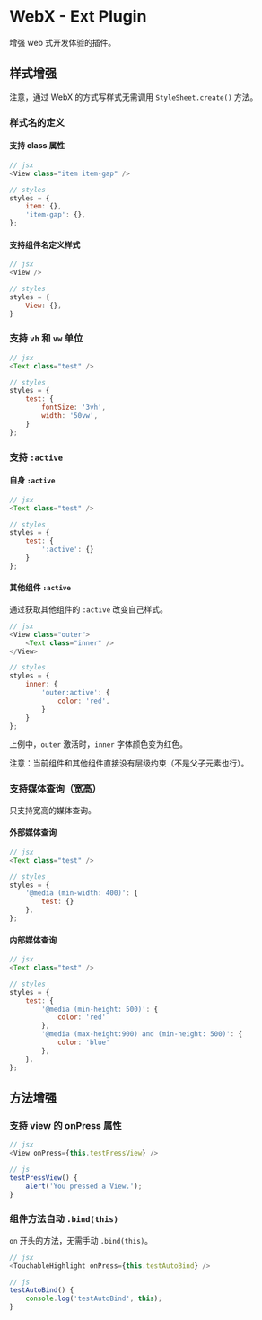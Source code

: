 # WebX - Ext Plugin

增强 web 式开发体验的插件。

## 样式增强

注意，通过 WebX 的方式写样式无需调用 `StyleSheet.create()` 方法。

### 样式名的定义

#### 支持 class 属性

```js
// jsx
<View class="item item-gap" />

// styles
styles = {
    item: {},
    'item-gap': {},
};
```

#### 支持组件名定义样式

```js
// jsx
<View />

// styles
styles = {
    View: {},
}
```

### 支持 `vh` 和 `vw` 单位

```js
// jsx
<Text class="test" />

// styles
styles = {
    test: {
        fontSize: '3vh',
        width: '50vw',
    }
};
```

### 支持 `:active`

#### 自身 `:active`

```js
// jsx
<Text class="test" />

// styles
styles = {
    test: {
        ':active': {}
    }
};
```

#### 其他组件 `:active`

通过获取其他组件的 `:active` 改变自己样式。

```js
// jsx
<View class="outer">
    <Text class="inner" />
</View>

// styles
styles = {
    inner: {
        'outer:active': {
            color: 'red',
        }
    }
};
```

上例中，`outer` 激活时，`inner` 字体颜色变为红色。

注意：当前组件和其他组件直接没有层级约束（不是父子元素也行）。

### 支持媒体查询（宽高）

只支持宽高的媒体查询。

#### 外部媒体查询

```js
// jsx
<Text class="test" />

// styles
styles = {
    '@media (min-width: 400)': {
        test: {}
    },
};
```

#### 内部媒体查询

```js
// jsx
<Text class="test" />

// styles
styles = {
    test: {
        '@media (min-height: 500)': {
            color: 'red'
        },
        '@media (max-height:900) and (min-height: 500)': {
            color: 'blue'
        },
    },
};
```

## 方法增强

### 支持 view 的 onPress 属性

```js
// jsx
<View onPress={this.testPressView} />

// js
testPressView() {
    alert('You pressed a View.');
}
```

### 组件方法自动 `.bind(this)`

`on` 开头的方法，无需手动 `.bind(this)`。

```js
// jsx
<TouchableHighlight onPress={this.testAutoBind} />

// js
testAutoBind() {
    console.log('testAutoBind', this);
}
```
